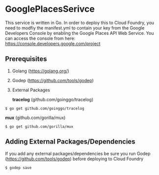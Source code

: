 # GooglePlacesSerivce

This service is written in Go. In order to deploy this to Cloud Foundry, you need to modfiy the manifest.yml to contain your key from the Google Developers Console by enabling the Google Places API Web Service. You can access the console from here: https://console.developers.google.com/project

## Prerequisites
1. Golang (https://golang.org/)
2. Godep (https://github.com/tools/godep)
3. External Packages

   **tracelog** (github.com/goinggo/tracelog) 
```
$ go get github.com/goinggo/tracelog
```

   **mux** (github.com/gorilla/mux)
```
$ go get github.com/gorilla/mux
```

## Adding External Packages/Dependencies

If you add any external packages/dependencies be sure you run Godep (https://github.com/tools/godep) before deploying to Cloud Foundry

```
$ godep save
```

